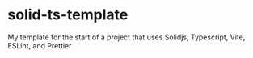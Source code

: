 # solid-ts-template
My template for the start of a project that uses Solidjs, Typescript, Vite, ESLint, and Prettier
